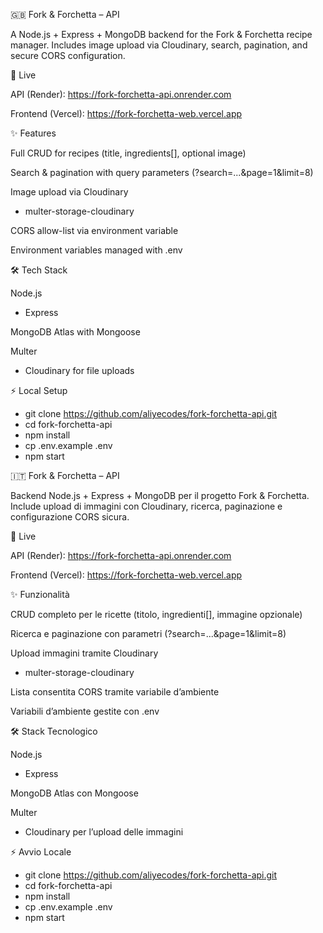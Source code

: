 🇬🇧 Fork & Forchetta – API

A Node.js + Express + MongoDB backend for the Fork & Forchetta recipe manager.
Includes image upload via Cloudinary, search, pagination, and secure CORS configuration.

🚀 Live

API (Render): https://fork-forchetta-api.onrender.com

Frontend (Vercel): https://fork-forchetta-web.vercel.app

✨ Features

Full CRUD for recipes (title, ingredients[], optional image)

Search & pagination with query parameters (?search=...&page=1&limit=8)

Image upload via Cloudinary

- multer-storage-cloudinary

CORS allow-list via environment variable

Environment variables managed with .env

🛠️ Tech Stack

Node.js

- Express

MongoDB Atlas
with Mongoose

Multer

- Cloudinary
  for file uploads

⚡ Local Setup
  - git clone https://github.com/aliyecodes/fork-forchetta-api.git
  - cd fork-forchetta-api
  - npm install
  - cp .env.example .env 
  - npm start 


  🇮🇹 Fork & Forchetta – API

Backend Node.js + Express + MongoDB per il progetto Fork & Forchetta.
Include upload di immagini con Cloudinary, ricerca, paginazione e configurazione CORS sicura.

🚀 Live

API (Render): https://fork-forchetta-api.onrender.com

Frontend (Vercel): https://fork-forchetta-web.vercel.app

✨ Funzionalità

CRUD completo per le ricette (titolo, ingredienti[], immagine opzionale)

Ricerca e paginazione con parametri (?search=...&page=1&limit=8)

Upload immagini tramite Cloudinary
 + multer-storage-cloudinary

Lista consentita CORS tramite variabile d’ambiente

Variabili d’ambiente gestite con .env

🛠️ Stack Tecnologico

Node.js
 + Express

MongoDB Atlas
 con Mongoose

Multer
 + Cloudinary
 per l’upload delle immagini

⚡ Avvio Locale
  - git clone https://github.com/aliyecodes/fork-forchetta-api.git
  - cd fork-forchetta-api
  - npm install
  - cp .env.example .env   
  - npm start              

